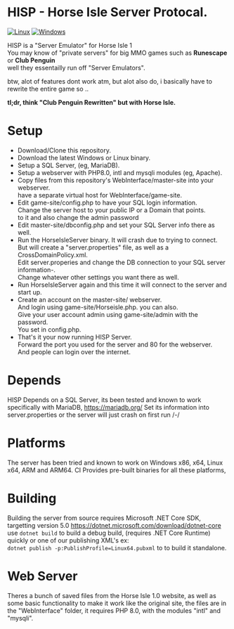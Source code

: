 # HISP - Horse Isle Server Protocal.

[![Linux](https://github.com/KuromeSan/HISP/workflows/linux/badge.svg)](https://github.com/KuromeSan/HISP/actions?query=workflow%3Alinux)
[![Windows](https://github.com/KuromeSan/HISP/workflows/windows/badge.svg)](https://github.com/KuromeSan/HISP/actions?query=workflow%3Awindows)

HISP is a "Server Emulator" for Horse Isle 1          
You may know of "private servers" for big MMO games such as **Runescape** or **Club Penguin**          
well they essentailly run off "Server Emulators".          

btw, alot of features dont work atm, but alot also do, 
i basically have to rewrite the entire game so .. 


**tl;dr, think "Club Penguin Rewritten" but with Horse Isle.**

# Setup
- Download/Clone this repository.          
- Download the latest Windows or Linux binary.        
- Setup a SQL Server, (eg, MariaDB).         
- Setup a webserver with PHP8.0, intl and mysqli modules (eg, Apache).         
- Copy files from this repository's WebInterface/master-site into your webserver.        
  have a separate virtual host for WebInterface/game-site.     
- Edit game-site/config.php to have your SQL login information.         
  Change the server host to your public IP or a Domain that points.       
  to it and also change the admin password        
- Edit master-site/dbconfig.php and set your SQL Server info there as well.       
- Run the HorseIsleServer binary. It will crash due to trying to connect.     
  But will create a "server.properties" file, as well as a CrossDomainPolicy.xml.     
  Edit server.properies and change the DB connection to your SQL server information-.     
  Change whatever other settings you want there as well.       
- Run HorseIsleServer again and this time it will connect to the server and start up.      
- Create an account on the master-site/ webserver.       
  And login using game-site/Horseisle.php. you can also.    
  Give your user account admin using game-site/admin with the password.    
  You set in config.php.     
- That's it your now running HISP Server.       
  Forward the port you used for the server and 80 for the webserver.        
  And people can login over the internet.         


# Depends
 HISP Depends on a SQL Server, 
 its been tested and known to work specifically with MariaDB, https://mariadb.org/
 Set its information into server.properties or the server will just crash on first run /-/
 
# Platforms
 The server has been tried and known to work on Windows x86, x64, Linux x64, ARM and ARM64. 
 CI Provides pre-built binaries for all these platforms,
 
# Building
 Building the server from source requires Microsoft .NET Core SDK, targetting version 5.0 https://dotnet.microsoft.com/download/dotnet-core
 use ``dotnet build`` to build a debug build, (requires .NET Core Runtime) quickly or one of our publishing XML's
 ex:        
 ``dotnet publish -p:PublishProfile=Linux64.pubxml`` to to build it standalone.
 
# Web Server
 Theres a bunch of saved files from the Horse Isle 1.0 website, as well as some basic functionality to make it work
 like the original site, the files are in the "WebInterface" folder, it requires PHP 8.0, with the modules "intl" and "mysqli".
